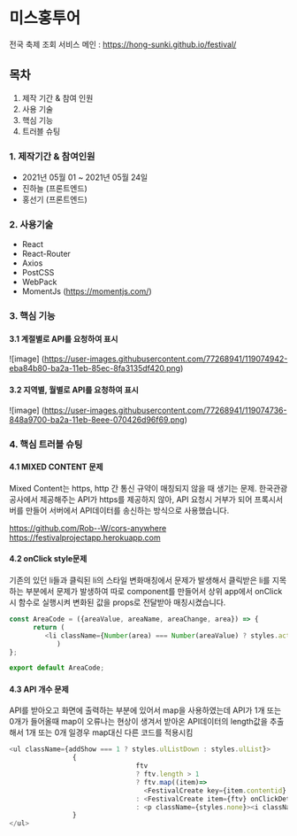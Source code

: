 
# 미스홍투어

전국 축제 조회 서비스 메인 : https://hong-sunki.github.io/festival/


## 목차

1. 제작 기간 & 참여 인원
2. 사용 기술
3. 핵심 기능
4. 트러블 슈팅


### 1. 제작기간 & 참여인원
+ 2021년 05월 01 ~ 2021년 05월 24일
+ 진하늘 (프론트엔드)
+ 홍선기 (프론트엔드)




### 2. 사용기술
+ React
+ React-Router
+ Axios
+ PostCSS
+ WebPack
+ MomentJs (https://momentjs.com/)




### 3. 핵심 기능

#### 3.1 계절별로 API를 요청하여 표시
![image] (https://user-images.githubusercontent.com/77268941/119074942-eba84b80-ba2a-11eb-85ec-8fa3135df420.png)
#### 3.2 지역별, 월별로 API를 요청하여 표시
![image] (https://user-images.githubusercontent.com/77268941/119074736-848a9700-ba2a-11eb-8eee-070426d96f69.png)






### 4. 핵심 트러블 슈팅


#### 4.1 MIXED CONTENT 문제
Mixed Content는 https, http 간 통신 규약이 매칭되지 않을 때 생기는 문제. 한국관광공사에서 제공해주는 API가 https를 제공하지 않아, API 요청시 거부가 되어 프록시서버를 만들어 서버에서 API데이터를 송신하는 방식으로 사용했습니다.

https://github.com/Rob--W/cors-anywhere
https://festivalprojectapp.herokuapp.com



#### 4.2 onClick style문제
기존의 있던 li들과 클릭된 li의 스타일 변화매칭에서 문제가 발생해서
클릭받은 li를 지목하는 부분에서 문제가 발생하여 따로 component를 만들어서 상위 app에서 onClick시 함수로 실행시켜 
변화된 값을 props로 전달받아 매칭시켰습니다.

```javascript
const AreaCode = ({areaValue, areaName, areaChange, area}) => {
      return (
         <li className={Number(area) === Number(areaValue) ? styles.active : styles.arealist} onClick={(e) => areaChange(e.target.value)} value={areaValue}>{areaName}</li>
            )
};

export default AreaCode;
```



#### 4.3 API 개수 문제
API를 받아오고 화면에 출력하는 부분에 있어서 map을 사용하였는데 API가 1개 또는 0개가 들어올때 map이 오류나는 현상이 생겨서
받아온 API데이터의 length값을 추출해서 1개 또는 0개 일경우 map대신 다른 코드를 적용시킴

```javascript
<ul className={addShow === 1 ? styles.ulListDown : styles.ulList}>
                {  
                                ftv 
                                ? ftv.length > 1 
                                ? ftv.map((item)=>
                                  <FestivalCreate key={item.contentid} item={item} onClickDetail={onClickDetail} /> )
                                : <FestivalCreate item={ftv} onClickDetail={onClickDetail} />
                                : <p className={styles.none}><i className="far fa-calendar-times"></i> {mon}월에는 계획된 행사가없습니다.</p>
                }
</ul>
```
